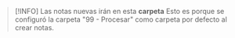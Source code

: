 > [!INFO] Las notas nuevas irán en esta **carpeta**
> Esto es porque se configuró la carpeta "99 - Procesar" como carpeta por defecto al crear notas.


